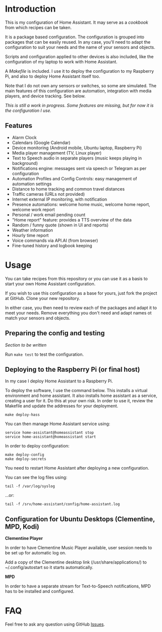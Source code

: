 

Introduction
============

This is my configuration of Home Assistant. It may serve as a *cookbook* from which recipes can be taken.

It is a package based configuration. The configuration is grouped into packages that can
be easily reused. In any case, you'll need to adapt the configuration to suit your needs and the
name of your sensors and objects.

Scripts and configuration applied to other devices is also included, like the configuration
of my laptop to work with Home Assistant.

A *Makefile* is included. I use it to deploy the configuration to my Raspberry Pi,
and also to deploy Home Assistant itself too.

Note that I do not own any sensors or switches, so some are simulated. The main features of this
configuration are automation, integration with media players, and device tracking. See below.

*This is still a work in progress. Some features are missing, but for now it is the configuration I use.*


**Features**
------------

* Alarm Clock
* Calendars (Google Calendar)
* Device monitoring (Android mobile, Ubuntu laptop, Raspberry Pi)
* Media player management (TV, Linux player)
* Text to Speech audio in separate players (music keeps playing in background)
* Notifications engine: messages sent via speech or Telegram as per configuration
* Automation Profiles and Config Controls: easy management of automation settings
* Distance to home tracking and common travel distances
* Traffic cameras (URLs not provided)
* Internet external IP monitoring, with notification
* Presence automations: welcome home music, welcome home report, welcome work report
* Personal / work email pending count
* "Home report" feature: provides a TTS overview of the data
* Random / funny quote (shown in UI and reports)
* Weather information
* Hourly time report
* Voice commands via API.AI (from browser)
* Fine-tuned history and logbook keeping


Usage
=====

You can take recipes from this repository or you can use it as a basis to
start your own Home Assistant configuration.

If you wish to use this configuration as a base for yours, just fork the project
at GitHub. Clone your new repository.

In either case, you then need to review each of the packages and adapt it
to meet your needs. Remove everything you don't need and adapt names ot match
your sensors and objects.


Preparing the config and testing
--------------------------------

*Section to be written*

Run `make test` to test the configuration.


Deploying to the Raspberry Pi (or final host)
---------------------------------------------

In my case I deploy Home Assistant to a Raspberry Pi.

To deploy the software, I use the command below. This installs a virtual environment
and home assistant. It also installs home assistant as a service, creating a user for it.
Do this at your own risk. In order to use it, review the Makefile and update the
addresses for your deployment.

    make deploy-hass

You can then manage Home Assistant service using:

    service home-assistant@homeassistant stop
    service home-assistant@homeassistant start

In order to deploy configuration:

    make deploy-config
    make deploy-secrets

You need to restart Home Assistant after deploying a new configuration.

You can see the log files using:

    tail -f /var/log/syslog

...or:

    tail -f /srv/home-assistant/config/home-assistant.log


Configuration for Ubuntu Desktops (Clementine, MPD, Kodi)
---------------------------------------------------------

**Clementine Player**

In order to have Clementine Music Player available, user session needs to be set up for automatic log on.

Add a copy of the Clementine desktop link (/usr/share/applications/) to ~/.config/autostart  so it starts automatically.

**MPD**

In order to have a separate stream for Text-to-Speech notifications, MPD has to be installed and configured.


FAQ
===

Feel free to ask any question using GitHub [Issues](http://github.com/jjmontesl/home-assistant-config/issues).

